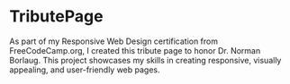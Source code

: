 # TributePage

As part of my Responsive Web Design certification from FreeCodeCamp.org, I created this tribute page to honor Dr. Norman Borlaug. This project showcases my skills in creating responsive, visually appealing, and user-friendly web pages.
